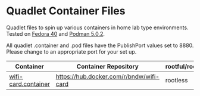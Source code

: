 # Quadlet Container Files

Quadlet files to spin up various containers in home lab type environments. Tested on [Fedora 40](https://getfedora.org) and [Podman 5.0.2](https://podman.io).

All quadlet .container and .pod files have the PublishPort values set to 8880. Please change to an appropriate port for your set up.

| Container | Container Repository | rootful/rootless |
|---|---|---|
| [wifi-card.container](https://github.com/str8edgedave/config_files/blob/main/containers/wifi-card.container) | https://hub.docker.com/r/bndw/wifi-card | rootless |
